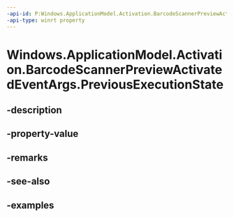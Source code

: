 ```yaml
---
-api-id: P:Windows.ApplicationModel.Activation.BarcodeScannerPreviewActivatedEventArgs.PreviousExecutionState
-api-type: winrt property
---
```


<!-- Property syntax.
public ApplicationExecutionState PreviousExecutionState { get; }
-->

# Windows.ApplicationModel.Activation.BarcodeScannerPreviewActivatedEventArgs.PreviousExecutionState

## -description

## -property-value

## -remarks

## -see-also

## -examples

